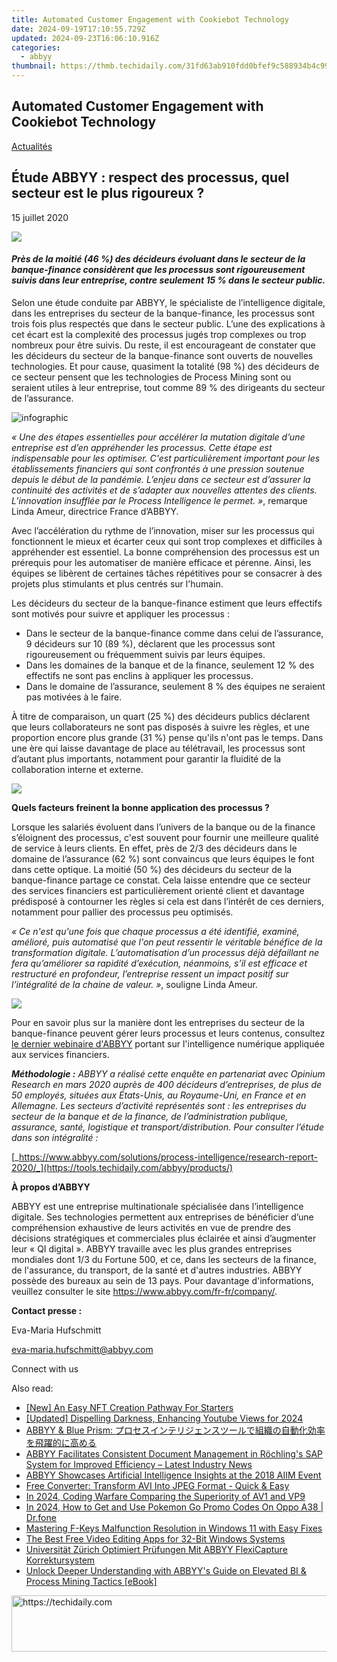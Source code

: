 ```yaml
---
title: Automated Customer Engagement with Cookiebot Technology
date: 2024-09-19T17:10:55.729Z
updated: 2024-09-23T16:06:10.916Z
categories:
  - abbyy
thumbnail: https://thmb.techidaily.com/31fd63ab910fdd0bfef9c588934b4c990590f2025d46dff0a5963e90a62a92d8.jpg
---
```


## Automated Customer Engagement with Cookiebot Technology

[Actualités](https://tools.techidaily.com/abbyy/products/)

## Étude ABBYY : respect des processus, quel secteur est le plus rigoureux ?

15 juillet 2020

![](https://content.abbyy.com/-/media/project/abbyy/abbyy/branchtemplates/shutterstock_1272462163_1296-x-729.jpg?h=729&iar=0&w=1296)

#### _Près de la moitié (46 %) des décideurs évoluant dans le secteur de la banque-finance considèrent que les processus sont rigoureusement suivis dans leur entreprise, contre seulement 15 % dans le secteur public._

Selon une étude conduite par ABBYY, le spécialiste de l’intelligence digitale, dans les entreprises du secteur de la banque-finance, les processus sont trois fois plus respectés que dans le secteur public. L’une des explications à cet écart est la complexité des processus jugés trop complexes ou trop nombreux pour être suivis. Du reste, il est encourageant de constater que les décideurs du secteur de la banque-finance sont ouverts de nouvelles technologies. Et pour cause, quasiment la totalité (98 %) des décideurs de ce secteur pensent que les technologies de Process Mining sont ou seraient utiles à leur entreprise, tout comme 89 % des dirigeants du secteur de l’assurance.

![infographic](https://static1.abbyy.com/abbyycommedia/29023/11982_infographics_process-mining_abbyy-survey_fr_300dpi.jpg)

  
_« Une des étapes essentielles pour accélérer la mutation digitale d’une entreprise est d’en appréhender les processus. Cette étape est indispensable pour les optimiser. C'est particulièrement important pour les établissements financiers qui sont confrontés à une pression soutenue depuis le début de la pandémie. L’enjeu dans ce secteur est d’assurer la continuité des activités et de s’adapter aux nouvelles attentes des clients. L’innovation insufflée par le Process Intelligence le permet. »_, remarque Linda Ameur, directrice France d’ABBYY.

Avec l’accélération du rythme de l’innovation, miser sur les processus qui fonctionnent le mieux et écarter ceux qui sont trop complexes et difficiles à appréhender est essentiel. La bonne compréhension des processus est un prérequis pour les automatiser de manière efficace et pérenne. Ainsi, les équipes se libèrent de certaines tâches répétitives pour se consacrer à des projets plus stimulants et plus centrés sur l'humain.

Les décideurs du secteur de la banque-finance estiment que leurs effectifs sont motivés pour suivre et appliquer les processus :

* Dans le secteur de la banque-finance comme dans celui de l’assurance, 9 décideurs sur 10 (89 %), déclarent que les processus sont rigoureusement ou fréquemment suivis par leurs équipes.
* Dans les domaines de la banque et de la finance, seulement 12 % des effectifs ne sont pas enclins à appliquer les processus.
* Dans le domaine de l’assurance, seulement 8 % des équipes ne seraient pas motivées à le faire.

À titre de comparaison, un quart (25 %) des décideurs publics déclarent que leurs collaborateurs ne sont pas disposés à suivre les règles, et une proportion encore plus grande (31 %) pense qu'ils n'ont pas le temps. Dans une ère qui laisse davantage de place au télétravail, les processus sont d’autant plus importants, notamment pour garantir la fluidité de la collaboration interne et externe.

![](https://static1.abbyy.com/abbyycommedia/29012/pr-1407-table-1-fr.png)

**Quels facteurs freinent la bonne application des processus ?**

Lorsque les salariés évoluent dans l’univers de la banque ou de la finance s’éloignent des processus, c'est souvent pour fournir une meilleure qualité de service à leurs clients. En effet, près de 2/3 des décideurs dans le domaine de l’assurance (62 %) sont convaincus que leurs équipes le font dans cette optique. La moitié (50 %) des décideurs du secteur de la banque-finance partage ce constat. Cela laisse entendre que ce secteur des services financiers est particulièrement orienté client et davantage prédisposé à contourner les règles si cela est dans l’intérêt de ces derniers, notamment pour pallier des processus peu optimisés.

_« Ce n'est qu'une fois que chaque processus a été identifié, examiné, amélioré, puis automatisé que l'on peut ressentir le véritable bénéfice de la transformation digitale. L’automatisation d’un processus déjà défaillant ne fera qu’améliorer sa rapidité d’exécution, néanmoins, s’il est efficace et restructuré en profondeur, l’entreprise ressent un impact positif sur l’intégralité de la chaine de valeur. »_, souligne Linda Ameur.

![](https://static1.abbyy.com/abbyycommedia/29013/pr-1407-table-2-fr.png)

  
Pour en savoir plus sur la manière dont les entreprises du secteur de la banque-finance peuvent gérer leurs processus et leurs contenus, consultez [le dernier webinaire d'ABBYY](https://tools.techidaily.com/abbyy/products/) portant sur l'intelligence numérique appliquée aux services financiers.

  
_**Méthodologie :** ABBYY a réalisé cette enquête en partenariat avec Opinium Research en mars 2020 auprès de 400 décideurs d’entreprises, de plus de 50 employés, situées aux États-Unis, au Royaume-Uni, en France et en Allemagne. Les secteurs d’activité représentés sont : les entreprises du secteur de la banque et de la finance, de l’administration publique, assurance, santé, logistique et transport/distribution. Pour consulter l’étude dans son intégralité :_ 

[_https://www.abbyy.com/solutions/process-intelligence/research-report-2020/_](https://tools.techidaily.com/abbyy/products/)

  
**À propos d’ABBYY** 

ABBYY est une entreprise multinationale spécialisée dans l’intelligence digitale. Ses technologies permettent aux entreprises de bénéficier d’une compréhension exhaustive de leurs activités en vue de prendre des décisions stratégiques et commerciales plus éclairée et ainsi d’augmenter leur « QI digital ». ABBYY travaille avec les plus grandes entreprises mondiales dont 1/3 du Fortune 500, et ce, dans les secteurs de la finance, de l'assurance, du transport, de la santé et d'autres industries. ABBYY possède des bureaux au sein de 13 pays. Pour davantage d'informations, veuillez consulter le site <https://www.abbyy.com/fr-fr/company/>.

  
**Contact presse :** 

Eva-Maria Hufschmitt

[eva-maria.hufschmitt@abbyy.com](https://tools.techidaily.com/abbyy/products/)

Connect with us

<ins class="adsbygoogle"
     style="display:block"
     data-ad-format="autorelaxed"
     data-ad-client="ca-pub-7571918770474297"
     data-ad-slot="1223367746"></ins>

<ins class="adsbygoogle"
     style="display:block"
     data-ad-client="ca-pub-7571918770474297"
     data-ad-slot="8358498916"
     data-ad-format="auto"
     data-full-width-responsive="true"></ins>

<span class="atpl-alsoreadstyle">Also read:</span>
<div><ul>
<li><a href="https://extra-tips.techidaily.com/new-an-easy-nft-creation-pathway-for-starters/"><u>[New] An Easy NFT Creation Pathway For Starters</u></a></li>
<li><a href="https://facebook-record-videos.techidaily.com/updated-dispelling-darkness-enhancing-youtube-views-for-2024/"><u>[Updated] Dispelling Darkness, Enhancing Youtube Views for 2024</u></a></li>
<li><a href="https://solve-popular.techidaily.com/abbyy-and-blue-prism/"><u>ABBYY & Blue Prism: プロセスインテリジェンスツールで組織の自動化効率を飛躍的に高める</u></a></li>
<li><a href="https://solve-popular.techidaily.com/abbyy-facilitates-consistent-document-management-in-rochlings-sap-system-for-improved-efficiency-latest-industry-news/"><u>ABBYY Facilitates Consistent Document Management in Röchling's SAP System for Improved Efficiency – Latest Industry News</u></a></li>
<li><a href="https://solve-popular.techidaily.com/abbyy-showcases-artificial-intelligence-insights-at-the-2018-aiim-event/"><u>ABBYY Showcases Artificial Intelligence Insights at the 2018 AIIM Event</u></a></li>
<li><a href="https://tech-hub.techidaily.com/free-converter-transform-avi-into-jpeg-format-quick-and-easy/"><u>Free Converter: Transform AVI Into JPEG Format - Quick & Easy</u></a></li>
<li><a href="https://fox-boxes.techidaily.com/in-2024-coding-warfare-comparing-the-superiority-of-av1-and-vp9/"><u>In 2024, Coding Warfare Comparing the Superiority of AV1 and VP9</u></a></li>
<li><a href="https://android-pokemon-go.techidaily.com/in-2024-how-to-get-and-use-pokemon-go-promo-codes-on-oppo-a38-drfone-by-drfone-virtual-android/"><u>In 2024, How to Get and Use Pokemon Go Promo Codes On Oppo A38 | Dr.fone</u></a></li>
<li><a href="https://blog-min.techidaily.com/mastering-f-keys-malfunction-resolution-in-windows-11-with-easy-fixes/"><u>Mastering F-Keys Malfunction Resolution in Windows 11 with Easy Fixes</u></a></li>
<li><a href="https://video-ai-editor.techidaily.com/the-best-free-video-editing-apps-for-32-bit-windows-systems/"><u>The Best Free Video Editing Apps for 32-Bit Windows Systems</u></a></li>
<li><a href="https://solve-popular.techidaily.com/universitat-zurich-optimiert-prufungen-mit-abbyy-flexicapture-korrektursystem/"><u>Universität Zürich Optimiert Prüfungen Mit ABBYY FlexiCapture Korrektursystem</u></a></li>
<li><a href="https://solve-popular.techidaily.com/unlock-deeper-understanding-with-abbyys-guide-on-elevated-bi-and-process-mining-tactics-ebook/"><u>Unlock Deeper Understanding with ABBYY's Guide on Elevated BI & Process Mining Tactics [eBook]</u></a></li>
</ul></div>

<!-- affiliate ads begin -->
<a href="https://unicoeye.pxf.io/c/5597632/2134243/18498" target="_top" id="2134243">
  <img src="//a.impactradius-go.com/display-ad/18498-2134243" border="0" alt="https://techidaily.com" width="728" height="90"/>
</a>
<img height="0" width="0" src="https://unicoeye.pxf.io/i/5597632/2134243/18498" style="position:absolute;visibility:hidden;" border="0" />
<!-- affiliate ads end -->


